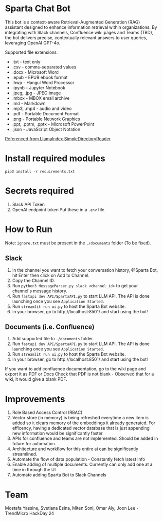 # Sparta Chat Bot
This bot is a context-aware Retrieval-Augmented Generation (RAG) assistant designed to enhance information retrieval within organizations. By integrating with Slack channels, Confluence wiki pages and Teams (TBD), the bot delivers precise, contextually relevant answers to user queries, leveraging OpenAI GPT-4o.

Supported file extensions:
- .txt - text only
- .csv - comma-separated values
- .docx - Microsoft Word
- .epub - EPUB ebook format
- .hwp - Hangul Word Processor
- .ipynb - Jupyter Notebook
- .jpeg, .jpg - JPEG image
- .mbox - MBOX email archive
- .md - Markdown
- .mp3, .mp4 - audio and video
- .pdf - Portable Document Format
- .png - Portable Network Graphics
- .ppt, .pptm, .pptx - Microsoft PowerPoint
- .json - JavaScript Object Notation

[Referenced from LlamaIndex SimpleDirectoryReader](https://docs.llamaindex.ai/en/stable/module_guides/loading/simpledirectoryreader/)
 
# Install required modules
`pip3 install -r requirements.txt`

# Secrets required
1) Slack API Token
2) OpenAI endpoint token
Put these in a `.env` file.

# How to Run
Note: `ignore.txt` must be present in the `./documents` folder (To be fixed).
## Slack
1) In the channel you want to fetch your conversation history, @Sparta Bot, hit Enter then click on Add to Channel.
2) Copy the Channel ID.
3) Run `python3 MessageParser.py slack <channel_id>` to get your channel's message history.
4) Run `fastapi dev API/SpartaAPI.py` to start LLM API. The API is done launching once you see `Application Started`.
5) Run `streamlit run ui.py` to host the Sparta Bot website.
6) In your browser, go to http://localhost:8501/ and start using the bot!

## Documents (i.e. Confluence)
1) Add supported file to `./documents` folder.
2) Run `fastapi dev API/SpartaAPI.py` to start LLM API. The API is done launching once you see `Application Started`.
3) Run `streamlit run ui.py` to host the Sparta Bot website.
4) In your browser, go to http://localhost:8501/ and start using the bot!

If you want to add confluence documentation, go to the wiki page and export it as PDF or Docs
Check that PDF is not blank - Observed that for a wiki, it would give a blank PDF.

# Improvements 
1) Role Based Access Control (RBAC) 
2) Vector store (in memory) is being refreshed everytime a new item is added so it clears memory of the embeddings it already generated. For efficency, having a dedicated vector database that is just appending new information would be significantly faster.
3) APIs for confluence and teams are not implemented. Should be added in future for automation.
4) Architecture and workflow for this entire ai can be significantly streamlined. 
5) Automate the flow of data population - Constantly fetch latest info
6) Enable adding of multiple documents. Currently can only add one at a time in through the UI 
7) Automate adding Sparta Bot to Slack Channels

# Team
Mostafa Yassine, Svetlana Esina, Miten Soni, Omar Aly, Joon Lee - TrendMicro HackDay 24
